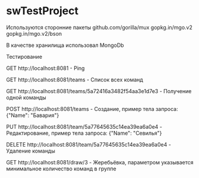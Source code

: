 # swTestProject

Используются сторонние пакеты 
github.com/gorilla/mux
gopkg.in/mgo.v2
gopkg.in/mgo.v2/bson


В качестве хранилища использовал MongoDb



Тестирование

GET http://localhost:8081 - Ping

GET http://localhost:8081/teams - Список всех команд

GET http://localhost:8081/teams/5a72416a3482f54aa3e1d7e3 - Получение одной команды

POST http://localhost:8081/teams - Создание, пример тела запроса: {"Name": "Бавария"}

PUT http://localhost:8081/team/5a77645635c14ea39ea6a0e4 - Редактирование, пример тела запроса: {"Name": "Севилья"}

DELETE http://localhost:8081/team/5a77645635c14ea39ea6a0e4 - Удаление команды

GET http://localhost:8081/draw/3 - Жеребьёвка, параметром указывается минимальное количество команд в группе
